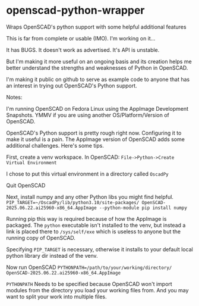 # openscad-python-wrapper
Wraps OpenSCAD's python support with some helpful additional features

This is far from complete or usable (IMO). I'm working on it...

It has BUGS. It doesn't work as advertised. It's API is unstable.

But I'm making it more useful on an ongoing basis and its creation
helps me better understand the strengths and weaknesses of
Python in OpenSCAD.

I'm making it public on github to serve as example code to anyone
that has an interest in trying out OpenSCAD's Python support.

Notes:

I'm running OpenSCAD on Fedora Linux using the AppImage Development Snapshots.
YMMV if you are using another OS/Platform/Version of OpenSCAD.

OpenSCAD's Python support is pretty rough right now. Configuring it to make
it useful is a pain.  The AppImage version of OpenSCAD adds some additional challenges.
Here's some tips.

First, create a venv workspace. In OpenSCAD:
`File->Python->Create Virtual Environment`

I chose to put this virtual environment in a directory called `OscadPy`

Quit OpenSCAD

Next, install numpy and any other Python libs you might find helpful.
`PIP_TARGET=~/OscadPy/lib/python3.10/site-packages/ OpenSCAD-2025.06.22.ai25960-x86_64.AppImage --python-module pip install numpy`

Running pip this way is required because of how the AppImage is packaged. The `python` executable isn't installed to
the venv, but instead a link is placed there to `/sys/self/exe` which is useless to anyone but the running copy of OpenSCAD.

Specifying `PIP_TARGET` is necessary, otherwise it installs to your default local python library dir instead of the venv.

Now run OpenSCAD
`PYTHONPATH=/path/to/your/working/directory/ OpenSCAD-2025.06.22.ai25960-x86_64.AppImage`

`PYTHONPATH` Needs to be specified because OpenSCAD won't import modules from the directory you load your
working files from. And you may want to split your work into multiple files.
